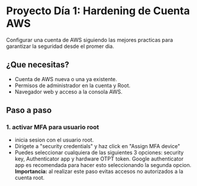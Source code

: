 # Proyecto Día 1: Hardening de Cuenta AWS

Configurar una cuenta de AWS siguiendo las mejores practicas para garantizar la seguridad desde el promer dia.

## ¿Que necesitas?
* Cuenta de AWS nueva o una ya existente.
* Permisos de administrador en la cuenta y Root.
* Navegador web y acceso a la consola AWS.

## Paso a paso
### 1. activar MFA para usuario root
* inicia sesion con el usuario root.
* Dirigete a "security credentials" y haz click en "Assign MFA device"
* Puedes seleccionar cualquiera de las siguientes 3 opciones: security key, Authenticator app y hardware OTPT token. Google authenticator app es recomendada para hacer esto seleccionando la segunda opcion.
**Importancia:** al realizar este paso evitas accesos no autorizados a la cuenta root.

